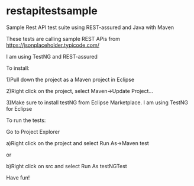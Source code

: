 # restapitestsample
Sample Rest API test suite using REST-assured and Java with Maven

These tests are calling sample REST APis from https://jsonplaceholder.typicode.com/

I am using TestNG and REST-assured

To install:

1)Pull down the project as a Maven project in Eclipse

2)Right click on the project, select Maven->Update Project...

3)Make sure to install testNG from Eclipse Marketplace. I am using TestNG for Eclipse

To run the tests:

Go to Project Explorer

  a)Right click on the project and select Run As->Maven test
  
  or
  
  b)Right click on src and select Run As testNGTest
  
  
 Have fun! 

